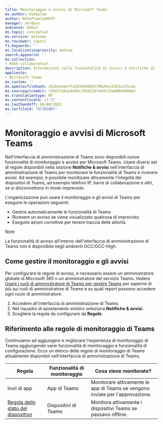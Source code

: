 ```yaml
---
title: Monitoraggio e avvisi di Microsoft Teams
ms.author: mikeplum
author: MikePlumleyMSFT
manager: serdars
audience: Admin
ms.topic: conceptual
ms.service: msteams
ms.reviewer: vapati
f1.keywords: ''
ms.localizationpriority: medium
search.appverid: ''
ms.collection:
- M365-collaboration
description: Informazioni sulle funzionalità di avvisi e notifiche di Teams disponibili nell'interfaccia di amministrazione di Microsoft Teams.
appliesto:
- Microsoft Teams
ms.custom: ''
ms.openlocfilehash: 452bcbebeffa3936b9d05270626e11923caf5cda
ms.sourcegitcommit: 72b6f7ab2a44dec395622bfe64119a48094960bd
ms.translationtype: MT
ms.contentlocale: it-IT
ms.lasthandoff: 08/08/2022
ms.locfileid: "67283087"
---
```

# <a name="microsoft-teams-monitoring-and-alerting"></a>Monitoraggio e avvisi di Microsoft Teams

Nell'interfaccia di amministrazione di Teams sono disponibili nuove funzionalità di monitoraggio e avviso per Microsoft Teams. Usare diversi set di regole disponibili nella sezione **Notifiche & avvisi** nell'interfaccia di amministrazione di Teams per monitorare le funzionalità di Teams e ricevere avvisi. Ad esempio, è possibile monitorare attivamente l'integrità dei dispositivi di Teams, ad esempio telefoni IP, barre di collaborazione e altri, se si disconnettono in modo imprevisto.  

L'organizzazione può usare il monitoraggio e gli avvisi di Teams per eseguire le operazioni seguenti:

- Gestire automaticamente le funzionalità di Teams
- Ricevere un avviso se viene visualizzato qualcosa di imprevisto.
- Eseguire azioni correttive per tenere traccia delle attività.

> [!NOTE]
> La funzionalità di avviso all'interno dell'interfaccia di amministrazione di Teams non è disponibile negli ambienti GCC/GCC-High.

## <a name="how-to-manage-monitoring-and-alerting"></a>Come gestire il monitoraggio e gli avvisi

 Per configurare le regole di avviso, è necessario essere un amministratore globale di Microsoft 365 o un amministratore del servizio Teams. Vedere [Usare i ruoli di amministratore di Teams per gestire Teams](../using-admin-roles.md) per saperne di più sui ruoli di amministratore di Teams e su quali report possono accedere ogni ruolo di amministratore.

1. Accedere all'interfaccia di amministrazione di Teams.
2. Nel riquadro di spostamento sinistro seleziona **Notifiche & avvisi**.
3. Scegliere la regola da configurare da **Regole**.

## <a name="teams-monitoring-rules-reference"></a>Riferimento alle regole di monitoraggio di Teams

Continuiamo ad aggiungere e migliorare l'esperienza di monitoraggio di Teams aggiungendo varie funzionalità di monitoraggio e funzionalità di configurazione. Ecco un elenco delle regole di monitoraggio di Teams attualmente disponibili nell'interfaccia di amministrazione di Teams.


|Regola  |Funzionalità di monitoraggio|Cosa viene monitorato? |
|---------|---------|---------|
|Invii di app  |App di Teams | Monitorare attivamente le app di Teams se vengono inviate per l'approvazione.|
|[Regola dello stato del dispositivo](device-health-status.md)  |Dispositivi di Teams | Monitora attivamente i dispositivi Teams se passano offline.|
